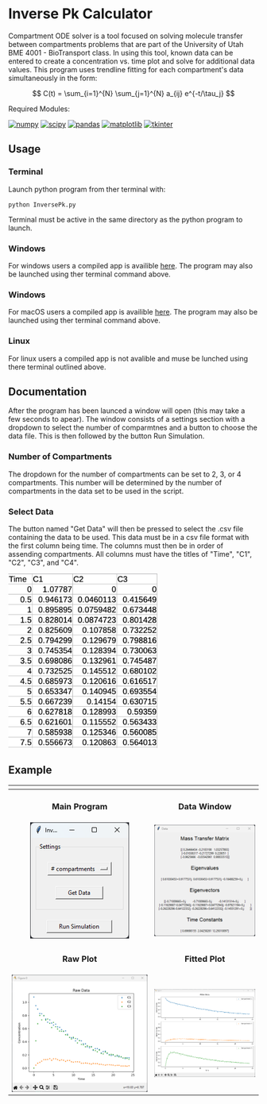 # Inverse Pk Calculator
Compartment ODE solver is a tool focused on solving molecule transfer between compartments problems that are part of the University of Utah BME 4001 - BioTransport class. In using this tool, known data can be entered to create a concentration vs. time plot and solve for additional data values. This program uses trendline fitting for each compartment's data simultaneously in the form:

$$ C(t) = \sum_{i=1}^{N} \sum_{j=1}^{N} a_{ij} e^{-t/\tau_j} $$

Required Modules:
<br/>

[![numpy](https://img.shields.io/badge/numpy-1.26.0-blue)](https://numpy.org/)
[![scipy](https://img.shields.io/badge/scipy-1.11.4-blue)](https://scipy.org/)
[![pandas](https://img.shields.io/badge/sympy-2.2.0-blue)](https://pandas.pydata.org)
[![matplotlib](https://img.shields.io/badge/matplotlib-3.8-blue)](https://matplotlib.org/)
[![tkinter](https://img.shields.io/badge/tkinter-3.12.1-blue)](https://docs.python.org/3/library/tkinter.html)

## Usage

### Terminal

Launch python program from ther terminal with:

```
python InversePk.py
```

Terminal must be active in the same directory as the python program to launch.

### Windows

For windows users a compiled app is availible [here](https://github.com/BattlemasterLoL/InversePk/releases). The program may also be launched using ther terminal command above.

### Windows

For macOS users a compiled app is availible [here](https://github.com/BattlemasterLoL/InversePk/releases). The program may also be launched using ther terminal command above.

### Linux

For linux users a compiled app is not avalible and muse be lunched using there terminal outlined above.

## Documentation

After the program has been launced a window will open (this may take a few seconds to apear). The window consists of a settings section with a dropdown to select the number of comparmtnes and a button to choose the data file. This is then followed by the button Run Simulation.

### Number of Compartments
The dropdown for the number of compartments can be set to 2, 3, or 4 compartments. This number will be determined by the number of compartments in the data set to be used in the script.

### Select Data
The button named "Get Data" will then be pressed to select the .csv file containing the data to be used. This data must be in a csv file format with the first column being time. The columns must then be in order of assending compartments. All columns must have the titles of "Time", "C1", "C2", "C3", and "C4". 

<img src="Examples/csv_example.png" alt='csv example' width="300">

## Example

|               <div style='width: 15em'></div>                |                                   |
| :------------------------------------------------: | :---------------------------------------------------: |
| <h3>Main Program</h3> | <h3>Data Window</h3> |
| ![Main Program Example Image](Examples/program_example.png) | ![Data Window Example Image](Examples/data_window_example.png) |
| <h3>Raw Plot</h3> | <h3>Fitted Plot</h3> |
| ![Raw Plot Example Image](Examples/raw_plot_example.png) | ![Fitted Plot Example Image](Examples/fitted_plot_example.png) |
